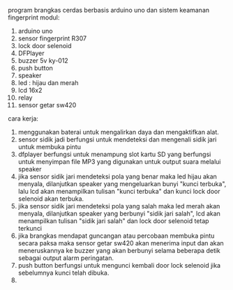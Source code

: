 program brangkas cerdas berbasis arduino uno dan sistem keamanan fingerprint
modul:

1. arduino uno
2. sensor fingerprint R307
3. lock door selenoid
4. DFPlayer
5. buzzer 5v ky-012
6. push button
7. speaker
8. led : hijau dan merah
9. lcd 16x2
10. relay
11. sensor getar sw420

cara kerja:
1. menggunakan baterai untuk mengalirkan daya dan mengaktifkan alat.
2. sensor sidik jadi berfungsi untuk mendeteksi dan mengenali sidik jari untuk membuka pintu
3. dfplayer berfungsi untuk menampung slot kartu SD yang berfungsi untuk menyimpan file MP3 yang digunakan untuk output suara melalui speaker
4. jika sensor sidik jari mendeteksi pola yang benar maka led hijau akan menyala, dilanjutkan speaker yang mengeluarkan bunyi "kunci terbuka", lalu lcd akan menampilkan tulisan "kunci terbuka" dan kunci lock door selenoid akan terbuka.
5. jika sensor sidik jari mendeteksi pola yang salah maka led merah akan menyala, dilanjutkan speaker yang berbunyi "sidik jari salah", lcd akan menampilkan tulisan "sidik jari salah" dan lock door selenoid tetap terkunci
6. jika brangkas mendapat guncangan atau percobaan membuka pintu secara paksa maka sensor getar sw420 akan menerima input dan akan meneruskannya ke buzzer yang akan berbunyi selama beberapa detik sebagai output alarm peringatan.
7. push button berfungsi untuk mengunci kembali door lock selenoid jika sebelumnya kunci telah dibuka.
8. 
